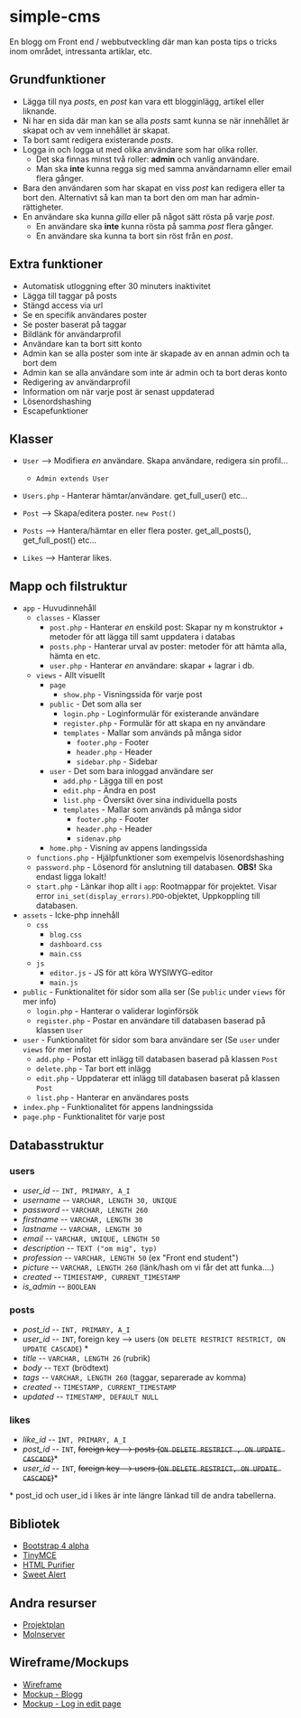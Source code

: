 # simple-cms

En blogg om Front end / webbutveckling där man kan posta tips o tricks inom området, intressanta artiklar, etc.

## Grundfunktioner
* Lägga till nya _posts_, en _post_ kan vara ett blogginlägg, artikel eller liknande.
* Ni har en sida där man kan se alla _posts_ samt kunna se när innehållet är skapat och av vem innehållet är skapat.
* Ta bort samt redigera existerande _posts_.
* Logga in och logga ut med olika användare som har olika roller.
    - Det ska finnas minst två roller: __admin__ och vanlig användare.
    - Man ska __inte__ kunna regga sig med samma användarnamn eller email flera gånger.
* Bara den användaren som har skapat en viss _post_ kan redigera eller ta bort den. Alternativt så kan man ta bort den om man har admin-rättigheter.
* En användare ska kunna _gilla_ eller på något sätt rösta på varje _post_.
    - En användare ska __inte__ kunna rösta på samma _post_ flera gånger.
    - En användare ska kunna ta bort sin röst från en _post_.
    
## Extra funktioner
* Automatisk utloggning efter 30 minuters inaktivitet
* Lägga till taggar på posts
* Stängd access via url
* Se en specifik användares poster
* Se poster baserat på taggar
* Bildlänk för användarprofil
* Användare kan ta bort sitt konto
* Admin kan se alla poster som inte är skapade av en annan admin och ta bort dem
* Admin kan se alla användare som inte är admin och ta bort deras konto
* Redigering av användarprofil
* Information om när varje post är senast uppdaterad
* Lösenordshashing
* Escapefunktioner

## Klasser

* `User` --> Modifiera _en_ användare. Skapa användare, redigera sin profil...
  * `Admin extends User`
* `Users.php` - Hanterar hämtar/användare. get_full_user() etc...

* `Post` --> Skapa/editera poster. `new Post()`
* `Posts` --> Hantera/hämtar en eller flera poster. get_all_posts(), get_full_post() etc... 

* `Likes` --> Hanterar likes.

## Mapp och filstruktur
* `app` - Huvudinnehåll
  - `classes` - Klasser
    - `post.php` - Hanterar _en_ enskild post: Skapar ny m konstruktor + metoder för att lägga till samt uppdatera i databas
    - `posts.php` - Hanterar urval av poster: metoder för att hämta alla, hämta en etc.
    - `user.php` - Hanterar _en_ användare: skapar + lagrar i db.
  - `views` - Allt visuellt
    - `page`
      - `show.php` - Visningssida för varje post
    - `public` - Det som alla ser
      - `login.php` - Loginformulär för existerande användare
      - `register.php` - Formulär för att skapa en ny användare
      - `templates` - Mallar som används på många sidor
        - `footer.php` - Footer
        - `header.php` - Header
        - `sidebar.php` - Sidebar
    - `user` - Det som bara inloggad användare ser
      - `add.php` - Lägga till en post
      - `edit.php` - Ändra en post
      - `list.php` - Översikt över sina individuella posts
      - `templates` - Mallar som används på många sidor
        - `footer.php` - Footer
        - `header.php` - Header
        - `sidenav.php`
    - `home.php` - Visning av appens landingssida
  - `functions.php` - Hjälpfunktioner som exempelvis lösenordshashing
  - `password.php` - Lösenord för anslutning till databasen. **OBS!** Ska endast ligga lokalt!
  - `start.php` - Länkar ihop allt i `app`: Rootmappar för projektet. Visar error `ini_set(display_errors)`.`PDO`-objektet, Uppkoppling till databasen.
* `assets` - Icke-php innehåll
  - `css`
    - `blog.css`
    - `dashboard.css`
    - `main.css`
  - `js`
    - `editor.js` - JS för att köra WYSIWYG-editor
    - `main.js`
* `public` - Funktionalitet för sidor som alla ser (Se `public` under `views` för mer info)
  - `login.php` - Hanterar o validerar loginförsök
  - `register.php` - Postar en användare till databasen baserad på klassen `User`
* `user` - Funktionalitet för sidor som bara användare ser (Se `user` under `views` för mer info)
  - `add.php` - Postar ett inlägg till databasen baserad på klassen `Post`
  - `delete.php` - Tar bort ett inlägg
  - `edit.php` - Uppdaterar ett inlägg till databasen baserat på klassen `Post`
  - `list.php` - Hanterar en användares posts
* `index.php` - Funktionalitet för appens landningssida
* `page.php` - Funktionalitet för varje post

## Databasstruktur

### users

* _user\_id_ -- `INT, PRIMARY, A_I`
* _username_ -- `VARCHAR, LENGTH 30, UNIQUE`
* _password_ -- `VARCHAR, LENGTH 260`
* _firstname_ -- `VARCHAR, LENGTH 30`
* _lastname_ -- `VARCHAR, LENGTH 30`
* _email_ -- `VARCHAR, UNIQUE, LENGTH 50`
* _description_ -- `TEXT ("om mig", typ)`
* _profession_ -- `VARCHAR, LENGTH 50` (ex "Front end student")
* _picture_ -- `VARCHAR, LENGTH 260` (länk/hash om vi får det att funka....)
* _created_ -- `TIMIESTAMP, CURRENT_TIMESTAMP`
* _is\_admin_ -- `BOOLEAN`

### posts

* _post\_id_ -- `INT, PRIMARY, A_I`
* _user\_id_ -- `INT`, foreign key --> users (`ON DELETE RESTRICT RESTRICT, ON UPDATE CASCADE`) *
* _title_ -- `VARCHAR, LENGTH 26` (rubrik)
* _body_ -- `TEXT` (brödtext)
* _tags_ -- `VARCHAR, LENGTH 260` (taggar, separerade av komma)
* _created_ -- `TIMESTAMP, CURRENT_TIMESTAMP`
* _updated_ -- `TIMESTAMP, DEFAULT NULL`

### likes

* _like\_id_ -- `INT, PRIMARY, A_I`
* _post\_id_ -- `INT`, ~~foreign key --> posts (`ON DELETE RESTRICT , ON UPDATE CASCADE`)~~*
* _user\_id_ -- `INT`, ~~foreign key --> users (`ON DELETE RESTRICT, ON UPDATE CASCADE`)~~*

\* post_id och user_id i likes är inte längre länkad till de andra tabellerna.


## Bibliotek

* [Bootstrap 4 alpha](https://v4-alpha.getbootstrap.com/)
* [TinyMCE](https://www.tinymce.com/docs/)
* [HTML Purifier](http://htmlpurifier.org)
* [Sweet Alert](https://limonte.github.io/sweetalert2/)

## Andra resurser

* [Projektplan](https://trello.com/b/tEPopVij/php-gruppuppgift)
* [Molnserver](https://www.heliohost.org)


## Wireframe/Mockups

* [Wireframe](https://drive.google.com/file/d/0B-YWuZQGy3G2VXpyRkZTQmRhbzg/view?usp=sharing)
* [Mockup - Blogg](https://drive.google.com/file/d/0B-YWuZQGy3G2ZTgzMENmdWNpQ0E/view)
* [Mockup - Log in edit page](https://drive.google.com/open?id=0B-YWuZQGy3G2c0VvUXdMRFBXSFk)

